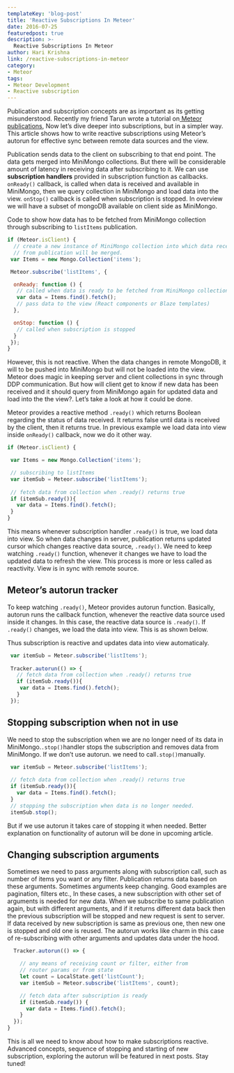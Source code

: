 ```yaml
---
templateKey: 'blog-post'
title: 'Reactive Subscriptions In Meteor'
date: 2016-07-25
featuredpost: true
description: >-
  Reactive Subscriptions In Meteor
author: Hari Krishna
link: /reactive-subscriptions-in-meteor
category:
- Meteor
tags:
- Meteor Development
- Reactive subscription
---
```


Publication and subscription concepts are as important as its getting misunderstood. Recently my friend Tarun wrote a tutorial on[ Meteor publications](/meteor-publications-and-subscriptions/), Now let’s dive deeper into subscriptions, but in a simpler way. This article shows how to write reactive subscriptions using Meteor’s autorun for effective sync between remote data sources and the view.

Publication sends data to the client on subscribing to that end point. The data gets merged into MiniMongo collections. But there will be considerable amount of latency in receiving
data after subscribing to it. We can use __subscription handlers__ provided in subscription function as callbacks. ```onReady()``` callback, is called when data is received and available in MiniMongo, then we query collection in MiniMongo and load data into the view. ```onStop()``` callback is called when subscription is stopped. In overview we will have a subset of mongoDB available on client side as MiniMongo.

Code to show how data has to be fetched from MiniMongo collection through subscribing to ```listItems``` publication.
```js
if (Meteor.isClient) {
  // create a new instance of MiniMongo collection into which data received
  // from publication will be merged.
 var Items = new Mongo.Collection('items');

 Meteor.subscribe('listItems', {

  onReady: function () {
   // called when data is ready to be fetched from MiniMongo collection.
   var data = Items.find().fetch();
   // pass data to the view (React components or Blaze templates)
  },

  onStop: function () {
   // called when subscription is stopped
  }
 });
}
```
However, this is not reactive. When the data changes in remote MongoDB, it will to be pushed into MiniMongo but will not be loaded into the view. Meteor does magic in keeping server and client collections in sync through DDP communication. But how will client get to know if new data has been received and it should query from MiniMongo again for updated data and load into the the view?. Let’s take a look at how it could be done.

Meteor provides a reactive method ```.ready()``` which returns Boolean regarding the status of data received. It returns false until data is received by the client, then it returns true. In previous example we load data into view inside ```onReady()``` callback, now we do it other way.

```js
if (Meteor.isClient) {

 var Items = new Mongo.Collection('items');

 // subscribing to listItems
 var itemSub = Meteor.subscribe('listItems');
 
 // fetch data from collection when .ready() returns true
 if (itemSub.ready()){
   var data = Items.find().fetch();
 }
}
```
This means whenever subscription handler ```.ready()``` is true, we load data into view. So when data changes in server, publication returns updated cursor which changes reactive data source, ```.ready()```. We need to keep watching ```.ready()``` function, whenever it changes we have to load the updated data to refresh the view. This process is more or less called as reactivity. View is in sync with remote source.

## Meteor’s autorun tracker
To keep watching ```.ready()```, Meteor provides autorun function. Basically, autorun runs the callback function, whenever the reactive data source used inside it changes. In this case, the reactive data source is ```.ready()```. If ```.ready()``` changes, we load the data into view. This is as shown below.

Thus subscription is reactive and updates data into view automaticaly.

```js
 var itemSub = Meteor.subscribe('listItems');
 
 Tracker.autorun(() => {
   // fetch data from collection when .ready() returns true
   if (itemSub.ready()){
    var data = Items.find().fetch();
   }
 });
```
## Stopping subscription when not in use
We need to stop the subscription when we are no longer need of its data in MiniMongo.``` .stop() ```handler stops the subscription and removes data from MiniMongo. If we don’t use autorun. we need to call``` .stop() ```manually.

```js
 var itemSub = Meteor.subscribe('listItems');
 
 // fetch data from collection when .ready() returns true
 if (itemSub.ready()){
   var data = Items.find().fetch();
 }
 // stopping the subscription when data is no longer needed.
 itemSub.stop();
```
But if we use autorun it takes care of stopping it when needed. Better explanation on functionality of autorun will be done in upcoming article.

## Changing subscription arguments
Sometimes we need to pass arguments along with subscription call, such as number of items you want or any filter. Publication returns data based on these arguments. Sometimes arguments keep changing. Good examples are pagination, filters etc., In these cases, a new subscription with other set of arguments is needed for new data. When we subscribe to same publication again, but with different arguments, and if it returns different data back then the previous subscription will be stopped and new request is sent to server. If data received by new subscription is same as previous one, then new one is stopped and old one is reused. The autorun works like charm in this case of re-subscribing with other arguments and updates data under the hood.

```js
  Tracker.autorun(() => {

    // any means of receiving count or filter, either from
    // router params or from state
    let count = LocalState.get('listCount');
    var itemSub = Meteor.subscribe('listItems', count);

    // fetch data after subscription is ready
    if (itemSub.ready()) {
      var data = Items.find().fetch();
    }
  });
}
```
This is all we need to know about how to make subscriptions reactive. Advanced concepts, sequence of stopping and starting of new subscription, exploring the autorun will be featured in next posts. Stay tuned!